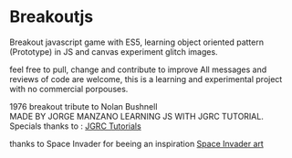 # Breakoutjs
Breakout javascript game with ES5, learning object oriented pattern (Prototype) in JS and canvas experiment glitch images.

feel free to pull, change and contribute to improve
All messages and reviews of code are welcome, this is a learning and experimental project with no commercial porpouses.

1976 breakout tribute to Nolan Bushnell <br />MADE BY JORGE MANZANO LEARNING JS WITH JGRC TUTORIAL.
Specials thanks to : <a href="http://www.jlabstudio.com/webgl/2011/12/tutorial-canvas-2d-como-hacer-un-juego-en-javascript-1a-parte/"> JGRC Tutorials</a>


thanks to Space Invader for beeing an inspiration <a href="http://www.space-invaders.com"> Space Invader art </a>
		
			
